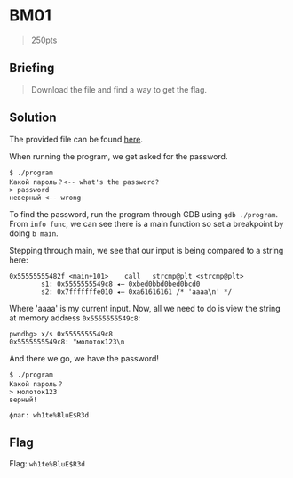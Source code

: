 # BM01
> 250pts

## Briefing
> Download the file and find a way to get the flag.

## Solution
The provided file can be found [here](bm01.zip).   

When running the program, we get asked for the password.    
```
$ ./program
Какой пароль？<-- what's the password?
> password
неверный <-- wrong
```   

To find the password, run the program through GDB using `gdb ./program`.   
From `info func`, we can see there is a main function so set a breakpoint by doing `b main`.   

Stepping through main, we see that our input is being compared to a string here:   
```
0x55555555482f <main+101>    call   strcmp@plt <strcmp@plt>
        s1: 0x5555555549c8 ◂— 0xbed0bbd0bed0bcd0
        s2: 0x7fffffffe010 ◂— 0xa61616161 /* 'aaaa\n' */
```   

Where 'aaaa' is my current input. 
Now, all we need to do is view the string at memory address `0x5555555549c8`:   
```
pwndbg> x/s 0x5555555549c8
0x5555555549c8: "молоток123\n
```

And there we go, we have the password!

```
$ ./program
Какой пароль？
> молоток123
верный!

флаг: wh1te%BluE$R3d
```   


## Flag
Flag: `wh1te%BluE$R3d`
